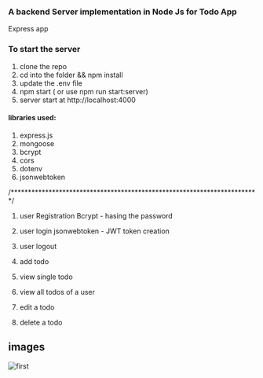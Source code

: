 ### A backend Server implementation in Node Js for Todo App

Express app 
### To start the server

1. clone the repo
2. cd into the folder && npm install
3. update the .env file
4. npm start ( or use npm run start:server) 
5. server start at http://localhost:4000

#### libraries used: 
1. express.js
2. mongoose
3. bcrypt
4. cors
5. dotenv
6. jsonwebtoken

/************************************************************************/

1. user Registration
   Bcrypt - hasing the password 

2. user login
   jsonwebtoken - JWT token creation
3. user logout
4. add todo
5. view single todo
6. view all todos of a user
7. edit a todo
8. delete a todo

## images
![first](https://github.com/Deepthipauly/todo-app/assets/121651934/e2e2e99c-5f9a-4a79-b530-aba70545f117)

